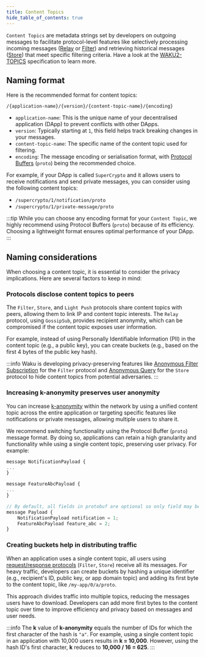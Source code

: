 ```yaml
---
title: Content Topics
hide_table_of_contents: true
---
```


`Content Topics` are metadata strings set by developers on outgoing messages to facilitate protocol-level features like selectively processing incoming messages ([Relay](/learn/concepts/protocols#relay) or [Filter](/learn/concepts/protocols#filter)) and retrieving historical messages ([Store](/learn/concepts/protocols#store)) that meet specific filtering criteria. Have a look at the [WAKU2-TOPICS](https://rfc.vac.dev/spec/23/#content-topics) specification to learn more.

## Naming format

Here is the recommended format for content topics:

`/{application-name}/{version}/{content-topic-name}/{encoding}`

- `application-name`: This is the unique name of your decentralised application (DApp) to prevent conflicts with other DApps.
- `version`: Typically starting at `1`, this field helps track breaking changes in your messages.
- `content-topic-name`: The specific name of the content topic used for filtering.
- `encoding`: The message encoding or serialisation format, with [Protocol Buffers](https://protobuf.dev/) (`proto`) being the recommended choice.

For example, if your DApp is called `SuperCrypto` and it allows users to receive notifications and send private messages, you can consider using the following content topics:

- `/supercrypto/1/notification/proto`
- `/supercrypto/1/private-message/proto`

:::tip
While you can choose any encoding format for your `Content Topic`, we highly recommend using Protocol Buffers (`proto`) because of its efficiency. Choosing a lightweight format ensures optimal performance of your DApp.
:::

## Naming considerations

When choosing a content topic, it is essential to consider the privacy implications. Here are several factors to keep in mind:

### Protocols disclose content topics to peers

The `Filter`, `Store`, and `Light Push` protocols share content topics with peers, allowing them to link IP and content topic interests. The `Relay` protocol, using `GossipSub`, provides recipient anonymity, which can be compromised if the content topic exposes user information.

For example, instead of using Personally Identifiable Information (PII) in the content topic (e.g., a public key), you can create buckets (e.g., based on the first 4 bytes of the public key hash).

:::info
Waku is developing privacy-preserving features like [Anonymous Filter Subscription](https://rfc.vac.dev/spec/12/#future-work) for the `Filter` protocol and [Anonymous Query](https://rfc.vac.dev/spec/13/#future-work) for the `Store` protocol to hide content topics from potential adversaries.
:::

### Increasing k-anonymity preserves user anonymity

You can increase [k-anonymity](https://www.privitar.com/blog/k-anonymity-an-introduction/) within the network by using a unified content topic across the entire application or targeting specific features like notifications or private messages, allowing multiple users to share it.

We recommend switching functionality using the Protocol Buffer (`proto`) message format. By doing so, applications can retain a high granularity and functionality while using a single content topic, preserving user privacy. For example:

```js
message NotificationPayload {
...
}

message FeatureAbcPayload {
...
}

// By default, all fields in protobuf are optional so only field may be encoded at a time
message Payload {
	NotificationPayload notification = 1;
	FeatureAbcPayload feature_abc = 2;
}
```

### Creating buckets help in distributing traffic

When an application uses a single content topic, all users using [request/response protocols](/learn/concepts/network-domains#requestresponse-domain) (`Filter`, `Store`) receive all its messages. For heavy traffic, developers can create buckets by hashing a unique identifier (e.g., recipient's ID, public key, or app domain topic) and adding its first byte to the content topic, like `/my-app/0/a/proto`.

This approach divides traffic into multiple topics, reducing the messages users have to download. Developers can add more first bytes to the content topic over time to improve efficiency and privacy based on messages and user needs.

:::info
The **k** value of **k-anonymity** equals the number of IDs for which the first character of the hash is `"a"`. For example, using a single content topic in an application with 10,000 users results in **k = 10,000**. However, using the hash ID's first character, **k** reduces to **10,000 / 16 = 625**.
:::